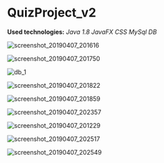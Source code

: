 # QuizProject_v2

**Used technologies:**
_Java 1.8
JavaFX
CSS
MySql DB_

![screenshot_20190407_201616](https://user-images.githubusercontent.com/26883189/55696928-0830b900-5974-11e9-8a63-3a36264a3f30.png)

![screenshot_20190407_201750](https://user-images.githubusercontent.com/26883189/55697039-7d03f300-5974-11e9-963a-53a29a06ed5e.png)

![db_1](https://user-images.githubusercontent.com/26883189/55697076-a4f35680-5974-11e9-8fca-32670c628f55.png)

![screenshot_20190407_201822](https://user-images.githubusercontent.com/26883189/55697117-c6ecd900-5974-11e9-99c6-ee3546b2efe7.png)

![screenshot_20190407_201859](https://user-images.githubusercontent.com/26883189/55697140-dec45d00-5974-11e9-9221-b83a1db3e5ab.png)

![screenshot_20190407_202357](https://user-images.githubusercontent.com/26883189/55697141-df5cf380-5974-11e9-8773-02735805dafe.png)

![screenshot_20190407_201229](https://user-images.githubusercontent.com/26883189/55697172-f996d180-5974-11e9-8b46-be5db7ec55dd.png)

![screenshot_20190407_202517](https://user-images.githubusercontent.com/26883189/55697174-f996d180-5974-11e9-9398-c85f2b89ee3b.png)

![screenshot_20190407_202549](https://user-images.githubusercontent.com/26883189/55697187-116e5580-5975-11e9-8bb4-fd9f43cced1e.png)
